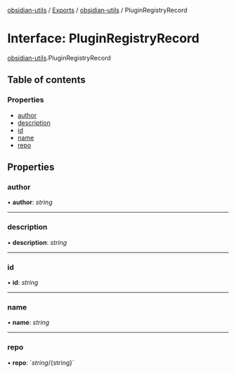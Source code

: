 [obsidian-utils](../README.md) / [Exports](../modules.md) / [obsidian-utils](../modules/obsidian_utils.md) / PluginRegistryRecord

# Interface: PluginRegistryRecord

[obsidian-utils](../modules/obsidian_utils.md).PluginRegistryRecord

## Table of contents

### Properties

- [author](obsidian_utils.pluginregistryrecord.md#author)
- [description](obsidian_utils.pluginregistryrecord.md#description)
- [id](obsidian_utils.pluginregistryrecord.md#id)
- [name](obsidian_utils.pluginregistryrecord.md#name)
- [repo](obsidian_utils.pluginregistryrecord.md#repo)

## Properties

### author

• **author**: *string*

___

### description

• **description**: *string*

___

### id

• **id**: *string*

___

### name

• **name**: *string*

___

### repo

• **repo**: \`${string}/${string}\`
